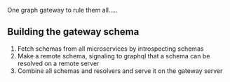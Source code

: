 One graph gateway to rule them all.....

## Building the gateway schema

1. Fetch schemas from all microservices by introspecting schemas
2. Make a remote schema, signaling to graphql that a schema can be resolved on a remote server
3. Combine all schemas and resolvers and serve it on the gateway server
